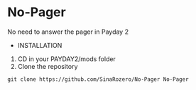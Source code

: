 # No-Pager
No need to answer the pager in Payday 2

* INSTALLATION
1) CD in your PAYDAY2/mods folder
2) Clone the repository
```
git clone https://github.com/SinaRozero/No-Pager No-Pager
```
